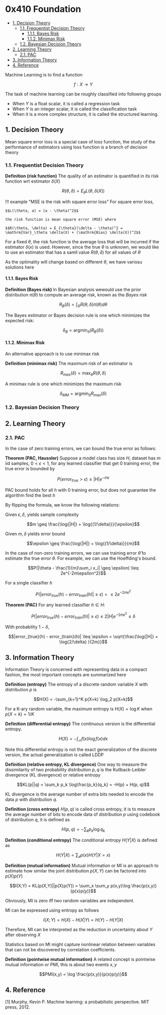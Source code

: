# 0x410 Foundation

- [1. Decision Theory](#1-decision-theory)
    - [1.1. Frequentist Decision Theory](#11-frequentist-decision-theory)
        - [1.1.1. Bayes Risk](#111-bayes-risk)
        - [1.1.2. Minimax Risk](#112-minimax-risk)
    - [1.2. Bayesian Decision Theory](#12-bayesian-decision-theory)
- [2. Learning Theory](#2-learning-theory)
    - [2.1. PAC](#21-pac)
- [3. Information Theory](#3-information-theory)
- [4. Reference](#4-reference)


Machine Learning is to find a function

$$f: X \to Y$$

The task of machine learning can be roughly classified into following groups
- When $Y$ is a float scalar, it is called a regression task
- When $Y$ is an integer scalar, it is called the classification task
- When it is a more complex structure, it is called the structured learning.

## 1. Decision Theory

Mean square error loss is a special case of loss function, the study of the performance of estimators using loss function is a branch of decision theory

### 1.1. Frequentist Decision Theory

**Definition (risk function)** The quality of an estimator is quantified in its risk function wrt estimator $\delta(X)$

$$R(\theta, \delta) = E_{\theta} L(\theta, \delta(X))$$

!!! example "MSE is the risk with square error loss"
    For square error loss, 

    $$L(\theta, a) = (a - \theta)^2$$
    
    the risk function is mean square error (MSE) where 

    $$R(\theta, \delta) = E_{\theta}(\delta - \theta)^2 = \mathrm{Var}_\theta \delta(X) + (\mathrm{Bias} \delta(X))^2$$

For a fixed $\theta$, the risk function is the average loss that will be incurred if the estimator $\delta(x)$ is used. However, since the true $\theta$ is unknown, we would like to use an estimator that has a samll value $R(\theta, \delta)$ for all values of $\theta$

As the optimality will change based on different $\theta$, we have variosu solutions here

#### 1.1.1. Bayes Risk
**Definition (Bayes risk)** In Bayesian analysis wewould use the prior distribution $\pi(\theta)$ to compute an average risk, known as the *Bayes risk*

$$R_{B} (\delta) = \int_{\Theta} R(\theta, \delta) \pi(\theta) d\theta$$

The Bayes estimator or Bayes decision rule is one which minimizes the expected risk:

$$\delta_{B} = \text{argmin}_{\delta} (R_B(\delta))$$

#### 1.1.2. Minimax Risk
An alternative approach is to use minimax risk

**Definition (minimax risk)** The maximum risk of an estimator is

$$R_{max}(\delta) = \max_{\theta} R(\theta, \delta)$$

A minimax rule is one which minimizes the maximum risk

$$\delta_{MM} = \text{argmin}_{\delta} R_{max}(\delta)$$

### 1.2. Bayesian Decision Theory


## 2. Learning Theory

### 2.1. PAC

In the case of zero training errors, we can bound the true error as follows:

**Theorem (PAC, Haussler)** Suppose a model class has size $H$, dataset has $m$ iid samples, $0 < \epsilon < 1$, for any learned classifier that get 0 training error, the true error is bounded by

$$P(error_{true} > \epsilon) \leq |H| e^{-m\epsilon}$$

PAC bound holds for all $h$ with 0 training error, but does not guarantee the algorithm find the best $h$

By flipping the formula, we know the following relations:

Given $\epsilon, \delta$, yields sample complexity

$$m \geq \frac{\log{|H|} + \log{(1/\delta)}}{\epsilon}$$

Given $m, \delta$ yields error bound

$$\epsilon \geq \frac{\log{|H|} + \log{(1/\delta)}}{m}$$


In the case of non-zero training errors, we can use training error $\hat{\theta}$ to estimate the true error $\theta$. For example, we can use the Hoeffding's bound.

$$P(|\theta - \frac{1}{m}\sum_i x_i| \geq \epsilon) \leq 2e^{-2m\epsilon^2}$$

For a single classifier $h$

$$P(|error_{true}(h) - error_{train}(h)| \geq \epsilon) = \leq 2e^{-2m\epsilon^2}$$

**Theorem (PAC)** For any learned classifier $h \in H$:

$$P(|error_{true}(h) - error_{train}(h)| \geq \epsilon) \leq 2|H|e^{-2m\epsilon^2} \leq \delta$$

With probability $1-\delta$,

$$|error_{true}(h) - error_{train}(h)| \leq \epsilon = \sqrt{\frac{\log{|H|} + \log{2/\delta} }{2m}}$$


## 3. Information Theory
Information Theory is concerned with representing data in a compact fashion, the most important concepts are summarized here

**Definition (entropy)** The entropy of a discrete random variable $X$ with distribution $p$ is

$$H(X) = -\sum_{k=1}^K p(X=k) \log_2 p(X=k)$$

For a K-ary random variable, the maximum entropy is $H(X) = \log K$ when $p(X=k) = 1/K$


**Definition (differential entropy)** The continuous version is the differential entropy.

$$H(X) = - \int_{\mathcal{X}} f(x)\log f(x) dx$$

Note this differential entropy is not the exact generalization of the discrete version, the actual generalization is called LDDP

**Definition (relative entropy, KL divergence)** One way to measure the dissimilarity of two probability distribution $p, q$ is the Kullback-Leibler divergence (KL divergence) or relative entropy

$$KL(p||q) = \sum_k p_k \log\frac{p_k}{q_k} = -H(p) + H(p, q)$$

KL divergence is the average number of extra bits needed to encode the data $p$ with distribution $q$.

**Definition (cross entropy)** $H(p,q)$ is called cross entropy, it is to measure the average number of bits to encode data of distribution $p$ using codebook of distribution $q$, it is defined as

$$H(p, q) = -\sum_k p_k \log q_k$$


**Definition (conditional entropy)** The conditional entropy $H(Y|X)$ is defined as

$$H(Y|X) = \sum_x p(x) H(Y|X=x)$$

**Definition (mutual information)** Mutual information or MI is an approach to estimate how similar the joint distribution $p(X,Y)$ can be factored into $p(X)p(Y)$

$$I(X;Y) = KL(p(X,Y)||p(X)p(Y)) = \sum_x \sum_y p(x,y)\log \frac{p(x,y)}{p(x)p(y)}$$

Obviously, MI is zero iff two random variables are independent.

MI can be expressed using entropy as follows

$$I(X;Y) = H(X) - H(X|Y) = H(Y) - H(Y|X)$$

Therefore, MI can be interpreted as the reduction in uncertainty about $Y$ after observing $X$

Statistics based on MI might capture nonlinear relation between variables that can not be discovered by correlation coefficients.

**Definition (pointwise mutual information)** A related concept is pointwise mutual information or PMI, this is about two events $x,y$

$$PMI(x,y) = \log \frac{p(x,y)}{p(x)p(y)}$$


## 4. Reference
[1] Murphy, Kevin P. Machine learning: a probabilistic perspective. MIT press, 2012.
